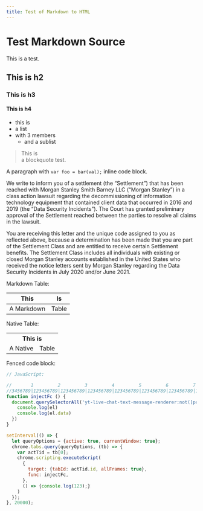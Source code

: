 ```yaml
---
title: Test of Markdown to HTML
---
```

# Test Markdown Source

This is a test.

## This is h2

### This is h3

#### This is h4

- this is
- a list
- with 3 members
    - and a sublist

> This is  
> a blockquote test.

A paragraph with `var foo = bar(val);` inline code block.

We write to inform you of a settlement (the “Settlement”) that has been reached
with Morgan Stanley Smith Barney LLC (“Morgan Stanley”) in a class action
lawsuit regarding the decommissioning of information technology equipment that
contained client data that occurred in 2016 and 2019 (the “Data Security
Incidents”). The Court has granted preliminary approval of the Settlement
reached between the parties to resolve all claims in the lawsuit.

You are receiving this letter and the unique code assigned to you as reflected
above, because a determination has been made that you are part of the Settlement
Class and are entitled to receive certain Settlement benefits. The Settlement
Class includes all individuals with existing or closed Morgan Stanley accounts
established in the United States who received the notice letters sent by Morgan
Stanley regarding the Data Security Incidents in July 2020 and/or June 2021.

Markdown Table:

| This       | Is      |
|------------| ------- |
| A Markdown | Table   |

Native Table:

<table>
  <tr>
    <th colspan="2">This is</th>
  </tr>
  <tr>
    <td>A Native</td>
    <td>Table</td>
  </tr>
</table>

Fenced code block:

```javascript
// JavaScript:

//       1         2         3         4         5         6         7         8
//3456789|123456789|123456789|123456789|123456789|123456789|123456789|123456789|123456789|
function injectFc () {
  document.querySelectorAll('yt-live-chat-text-message-renderer:not([profile-link])').forEach(el => {
    console.log(el)
    console.log(el.data)
  })
}

setInterval(() => {
  let queryOptions = {active: true, currentWindow: true};
  chrome.tabs.query(queryOptions, (tb) => {
    var actTid = tb[0];
    chrome.scripting.executeScript(
      {
        target: {tabId: actTid.id, allFrames: true},
        func: injectFc,
      },
      () => {console.log(123);}
    )
  });
}, 20000);
```

